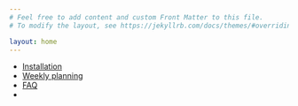 ```yaml
---
# Feel free to add content and custom Front Matter to this file.
# To modify the layout, see https://jekyllrb.com/docs/themes/#overriding-theme-defaults

layout: home
---
```


* [Installation](installation/)
* [Weekly planning](planning.md)
* [FAQ](faq.md)
*